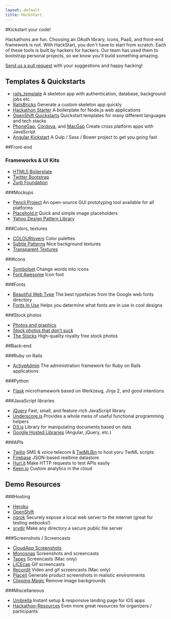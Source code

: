 ```yaml
---
layout: default
title: HackStart
---
```


#Kickstart your code!

Hackathons are fun. Choosing an OAuth library, icons, PaaS, and front-end framework is not. With HackStart, you don't have to start from scratch. Each of these tools is built by hackers for hackers. Our team has used them to bootstrap personal projects, so we know you'll build something amazing.

[Send us a pull request](https://github.com/challengepost/hackstart) with your suggestions and happy hacking!


## Templates & Quickstarts

- [rails_template](https://github.com/midu/rails_template) A skeleton app with authentication, database, background jobs etc.
- [RailsBricks](http://www.railsbricks.net/) Generate a custom skeleton app quickly
- [Hackathon Starter](https://github.com/sahat/hackathon-starter) A boilerplate for Node.js web applications
- [OpenShift Quickstarts](https://www.openshift.com/quickstarts) Quickstart templates for many different languages and tech stacks
- [PhoneGap](http://phonegap.com/), [Cordova](https://cordova.apache.org/), and [MacGap](https://github.com/MacGapProject/MacGap1) Create cross platform apps with JavaScript
- [Angular Kickstart](https://github.com/vesparny/angular-kickstart) A Gulp / Sass / Bower project to get you going fast

##Front-end

### Frameworks & UI Kits

- [HTML5 Boilerplate](http://html5boilerplate.com/)
- [Twitter Bootstrap](http://getbootstrap.com/)
- [Zurb Foundation](http://foundation.zurb.com/)

###Mockups

- [Pencil Project](http://pencil.evolus.vn/) An open-source GUI prototyping tool available for all platforms
- [Placehold.it](http://placehold.it/) Quick and simple image placeholders
- [Yahoo Design Pattern Library](http://developer.yahoo.com/ypatterns/)

###Colors, textures

- [COLOURlovers](http://www.colourlovers.com/) Color palettes
- [Subtle Patterns](http://subtlepatterns.com/) Nice background textures
- [Transparent Textures](http://www.transparenttextures.com/)

###Icons

- [Symbolset](http://symbolset.com/) Change words into icons
- [Font Awesome](http://fortawesome.github.io/Font-Awesome/) Icon font

###Fonts

- [Beautiful Web Type](http://hellohappy.org/beautiful-web-type/) The best typefaces from the Google web fonts directory
- [Fonts In Use](http://fontsinuse.com/in/2/formats/3/web) Helps you determine what fonts are in use in cool designs

###Stock photos

- [Photos and graphics](http://www.sitebuilderreport.com/blog/where-the-best-designers-go-to-find-photos-and-graphics)
- [Stock photos that don’t suck](https://medium.com/design-ux/62ae4bcbe01b)
- [The Stocks](http://thestocks.im/) High-quality royalty free stock photos

##Back-end

###Ruby on Rails

- [ActiveAdmin](http://activeadmin.info/) The administration framework for Ruby on Rails applications

###Python

- [Flask](http://flask.pocoo.org/) microframework based on Werkzeug, Jinja 2, and good intentions

###JavaScript libraries

- [jQuery](http://jquery.com/) Fast, small, and feature-rich JavaScript library
- [Underscore.js](http://underscorejs.org/) Provides a whole mess of useful functional programming helpers
- [D3.js](http://d3js.org/) Library for manipulating documents based on data
- [Google Hosted Libraries](https://developers.google.com/speed/libraries/devguide) (Angular, jQuery, etc.)

###APIs

- [Twilio](http://www.twilio.com/) SMS & voice telecom & [TwiMLBin](http://twimlbin.com) to host yoru TwiML scripts
- [Firebase](https://www.firebase.com/) JSON-based realtime datastore
- [Hurl.it](http://www.hurl.it/) Make HTTP requests to test APIs easily
- [Keen.io](http://keen.io) Custom analytics in the cloud

## Demo Resources

###Hosting

- [Heroku](http://www.heroku.com/)
- [OpenShift](https://www.openshift.com)
- [ngrok](https://ngrok.com) Securely expose a local web server to the internet (great for testing webooks!)
- [srvdir](https://www.srvdir.net/) Make any directory a secure public file server

###Screenshots / Screencasts

- [CloudApp Screenshots](http://www.getcloudapp.com/)
- [Monosnap](https://www.monosnap.com/) Screenshots and screencasts
- [Tapes](http://usetapes.com/mac) Screencasts (Mac only)
- [LICEcap](http://www.cockos.com/licecap/) Gif screencasts
- [Recordit](http://recordit.co/) Video and gif screencasts (Mac only)
- [Placeit](https://placeit.net/) Generate product screenshots in realistic environments
- [Clipping Magic](http://clippingmagic.com/) Remove image backgrounds

###Miscellaneous
- [Umbrella](https://github.com/catalinmiron/umbrella) Instant setup & responsive landing page for iOS apps
- [Hackathon-Resources](https://github.com/xasos/Hackathon-Resources) Even more great resources for organizers / participants

